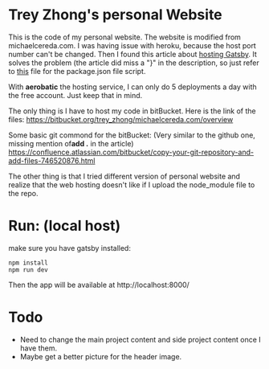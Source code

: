 # Trey Zhong's personal Website

This is the code of my personal website. The website is modified from michaelcereda.com.
I was having issue with heroku, because the host port number can't be changed. Then I found this article about [hosting Gatsby](https://www.aerobatic.com/blog/gatsbyjs). It solves the problem (the article did miss a "}" in the description, so just refer to [this](https://bitbucket.org/aerobatic/gatsby-demo/src/800d64ef2795eb87159663e39d2c38d6dfe4a3a4/package.json?at=master&fileviewer=file-view-default) file for the package.json file script. 

With **aerobatic** the hosting service, I can only do 5 deployments a day with the free account. Just keep that in mind.
 
The only thing is I have to host my code in bitBucket. Here is the link of the files: https://bitbucket.org/trey_zhong/michaelcereda.com/overview

Some basic git commond for the bitBucket: (Very similar to the github one, missing mention of**add .** in the article) 
https://confluence.atlassian.com/bitbucket/copy-your-git-repository-and-add-files-746520876.html

The other thing is that I tried different version of personal website and realize that the web hosting doesn't like if I upload the node_module file to the repo. 

# Run: (local host) 

make sure you have gatsby installed: 
```
npm install
npm run dev
```
Then the app will be available at http://localhost:8000/

# Todo 
- Need to change the main project content and side project content once I have them.
- Maybe get a better picture for the header image. 
